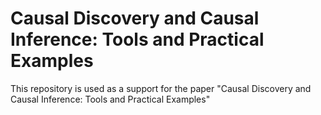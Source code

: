 # Causal Discovery and Causal Inference: Tools and Practical Examples
This repository is used as a support for the paper "Causal Discovery and Causal Inference: Tools and Practical Examples"
